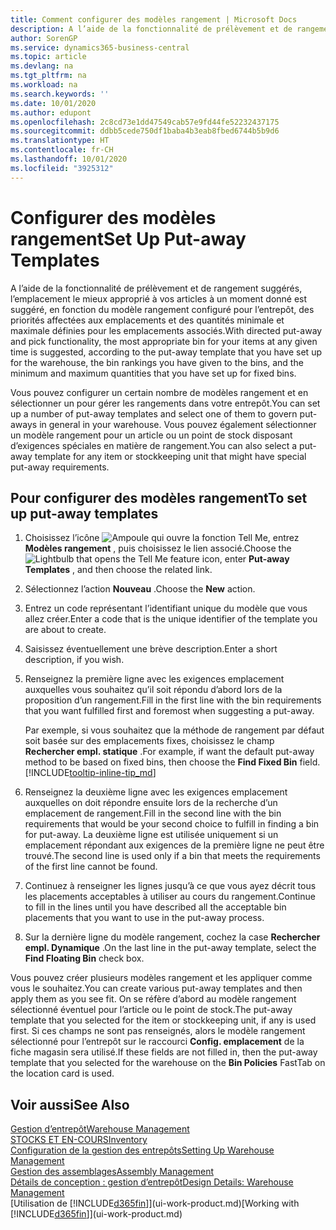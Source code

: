 ```yaml
---
title: Comment configurer des modèles rangement | Microsoft Docs
description: A l’aide de la fonctionnalité de prélèvement et de rangement suggérés, l’emplacement le mieux approprié à vos articles à un moment donné est suggéré, en fonction du modèle rangement configuré pour l’entrepôt, des priorités affectées aux emplacements et des quantités minimale et maximale définies pour les emplacements associés.
author: SorenGP
ms.service: dynamics365-business-central
ms.topic: article
ms.devlang: na
ms.tgt_pltfrm: na
ms.workload: na
ms.search.keywords: ''
ms.date: 10/01/2020
ms.author: edupont
ms.openlocfilehash: 2c8cd73e1dd47549cab57e9fd44fe52232437175
ms.sourcegitcommit: ddbb5cede750df1baba4b3eab8fbed6744b5b9d6
ms.translationtype: HT
ms.contentlocale: fr-CH
ms.lasthandoff: 10/01/2020
ms.locfileid: "3925312"
---
```

# <a name="set-up-put-away-templates"></a><span data-ttu-id="8bc83-103">Configurer des modèles rangement</span><span class="sxs-lookup"><span data-stu-id="8bc83-103">Set Up Put-away Templates</span></span>

<span data-ttu-id="8bc83-104">A l’aide de la fonctionnalité de prélèvement et de rangement suggérés, l’emplacement le mieux approprié à vos articles à un moment donné est suggéré, en fonction du modèle rangement configuré pour l’entrepôt, des priorités affectées aux emplacements et des quantités minimale et maximale définies pour les emplacements associés.</span><span class="sxs-lookup"><span data-stu-id="8bc83-104">With directed put-away and pick functionality, the most appropriate bin for your items at any given time is suggested, according to the put-away template that you have set up for the warehouse, the bin rankings you have given to the bins, and the minimum and maximum quantities that you have set up for fixed bins.</span></span>  

<span data-ttu-id="8bc83-105">Vous pouvez configurer un certain nombre de modèles rangement et en sélectionner un pour gérer les rangements dans votre entrepôt.</span><span class="sxs-lookup"><span data-stu-id="8bc83-105">You can set up a number of put-away templates and select one of them to govern put-aways in general in your warehouse.</span></span> <span data-ttu-id="8bc83-106">Vous pouvez également sélectionner un modèle rangement pour un article ou un point de stock disposant d’exigences spéciales en matière de rangement.</span><span class="sxs-lookup"><span data-stu-id="8bc83-106">You can also select a put-away template for any item or stockkeeping unit that might have special put-away requirements.</span></span>  

## <a name="to-set-up-put-away-templates"></a><span data-ttu-id="8bc83-107">Pour configurer des modèles rangement</span><span class="sxs-lookup"><span data-stu-id="8bc83-107">To set up put-away templates</span></span>

1. <span data-ttu-id="8bc83-108">Choisissez l’icône ![Ampoule qui ouvre la fonction Tell Me](media/ui-search/search_small.png "Dites-moi ce que vous voulez faire"), entrez **Modèles rangement** , puis choisissez le lien associé.</span><span class="sxs-lookup"><span data-stu-id="8bc83-108">Choose the ![Lightbulb that opens the Tell Me feature](media/ui-search/search_small.png "Tell me what you want to do") icon, enter **Put-away Templates** , and then choose the related link.</span></span>  
2. <span data-ttu-id="8bc83-109">Sélectionnez l’action **Nouveau** .</span><span class="sxs-lookup"><span data-stu-id="8bc83-109">Choose the **New** action.</span></span>  
3. <span data-ttu-id="8bc83-110">Entrez un code représentant l’identifiant unique du modèle que vous allez créer.</span><span class="sxs-lookup"><span data-stu-id="8bc83-110">Enter a code that is the unique identifier of the template you are about to create.</span></span>  
4. <span data-ttu-id="8bc83-111">Saisissez éventuellement une brève description.</span><span class="sxs-lookup"><span data-stu-id="8bc83-111">Enter a short description, if you wish.</span></span>  
5. <span data-ttu-id="8bc83-112">Renseignez la première ligne avec les exigences emplacement auxquelles vous souhaitez qu’il soit répondu d’abord lors de la proposition d’un rangement.</span><span class="sxs-lookup"><span data-stu-id="8bc83-112">Fill in the first line with the bin requirements that you want fulfilled first and foremost when suggesting a put-away.</span></span>

    <span data-ttu-id="8bc83-113">Par exemple, si vous souhaitez que la méthode de rangement par défaut soit basée sur des emplacements fixes, choisissez le champ **Rechercher empl. statique** .</span><span class="sxs-lookup"><span data-stu-id="8bc83-113">For example, if want the default put-away method to be based on fixed bins, then choose the **Find Fixed Bin** field.</span></span> [!INCLUDE[tooltip-inline-tip_md](includes/tooltip-inline-tip_md.md)]  
6. <span data-ttu-id="8bc83-114">Renseignez la deuxième ligne avec les exigences emplacement auxquelles on doit répondre ensuite lors de la recherche d’un emplacement de rangement.</span><span class="sxs-lookup"><span data-stu-id="8bc83-114">Fill in the second line with the bin requirements that would be your second choice to fulfill in finding a bin for put-away.</span></span> <span data-ttu-id="8bc83-115">La deuxième ligne est utilisée uniquement si un emplacement répondant aux exigences de la première ligne ne peut être trouvé.</span><span class="sxs-lookup"><span data-stu-id="8bc83-115">The second line is used only if a bin that meets the requirements of the first line cannot be found.</span></span>  
7. <span data-ttu-id="8bc83-116">Continuez à renseigner les lignes jusqu’à ce que vous ayez décrit tous les placements acceptables à utiliser au cours du rangement.</span><span class="sxs-lookup"><span data-stu-id="8bc83-116">Continue to fill in the lines until you have described all the acceptable bin placements that you want to use in the put-away process.</span></span>  
8. <span data-ttu-id="8bc83-117">Sur la dernière ligne du modèle rangement, cochez la case **Rechercher empl. Dynamique** .</span><span class="sxs-lookup"><span data-stu-id="8bc83-117">On the last line in the put-away template, select the **Find Floating Bin** check box.</span></span>  

<span data-ttu-id="8bc83-118">Vous pouvez créer plusieurs modèles rangement et les appliquer comme vous le souhaitez.</span><span class="sxs-lookup"><span data-stu-id="8bc83-118">You can create various put-away templates and then apply them as you see fit.</span></span> <span data-ttu-id="8bc83-119">On se réfère d’abord au modèle rangement sélectionné éventuel pour l’article ou le point de stock.</span><span class="sxs-lookup"><span data-stu-id="8bc83-119">The put-away template that you selected for the item or stockkeeping unit, if any is used first.</span></span> <span data-ttu-id="8bc83-120">Si ces champs ne sont pas renseignés, alors le modèle rangement sélectionné pour l’entrepôt sur le raccourci **Config. emplacement** de la fiche magasin sera utilisé.</span><span class="sxs-lookup"><span data-stu-id="8bc83-120">If these fields are not filled in, then the put-away template that you selected for the warehouse on the **Bin Policies** FastTab on the location card is used.</span></span>  

## <a name="see-also"></a><span data-ttu-id="8bc83-121">Voir aussi</span><span class="sxs-lookup"><span data-stu-id="8bc83-121">See Also</span></span>

[<span data-ttu-id="8bc83-122">Gestion d’entrepôt</span><span class="sxs-lookup"><span data-stu-id="8bc83-122">Warehouse Management</span></span>](warehouse-manage-warehouse.md)  
[<span data-ttu-id="8bc83-123">STOCKS ET EN-COURS</span><span class="sxs-lookup"><span data-stu-id="8bc83-123">Inventory</span></span>](inventory-manage-inventory.md)  
[<span data-ttu-id="8bc83-124">Configuration de la gestion des entrepôts</span><span class="sxs-lookup"><span data-stu-id="8bc83-124">Setting Up Warehouse Management</span></span>](warehouse-setup-warehouse.md)  
[<span data-ttu-id="8bc83-125">Gestion des assemblages</span><span class="sxs-lookup"><span data-stu-id="8bc83-125">Assembly Management</span></span>](assembly-assemble-items.md)  
[<span data-ttu-id="8bc83-126">Détails de conception : gestion d’entrepôt</span><span class="sxs-lookup"><span data-stu-id="8bc83-126">Design Details: Warehouse Management</span></span>](design-details-warehouse-management.md)  
<span data-ttu-id="8bc83-127">[Utilisation de [!INCLUDE[d365fin](includes/d365fin_md.md)]](ui-work-product.md)</span><span class="sxs-lookup"><span data-stu-id="8bc83-127">[Working with [!INCLUDE[d365fin](includes/d365fin_md.md)]](ui-work-product.md)</span></span>  
